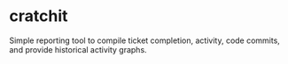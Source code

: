 # cratchit
Simple reporting tool to compile ticket completion, activity, code commits, and provide historical activity graphs.
